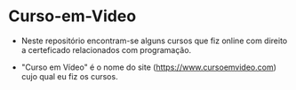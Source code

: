 # Curso-em-Video

- Neste repositório encontram-se alguns cursos que fiz online com direito a certeficado relacionados com programação.

- "Curso em Vídeo" é o nome do site (https://www.cursoemvideo.com) cujo qual eu fiz os cursos.
